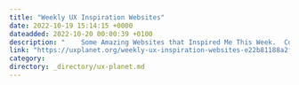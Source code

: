 ```yaml
---
title: "Weekly UX Inspiration Websites"
date: 2022-10-19 15:14:15 +0000
dateadded: 2022-10-20 00:00:39 +0100
description: "    Some Amazing Websites that Inspired Me This Week.  Continue reading on UX Planet »  "
link: "https://uxplanet.org/weekly-ux-inspiration-websites-e22b81188a2f?source=rss----819cc2aaeee0---4"
category:
directory: _directory/ux-planet.md
---
```

